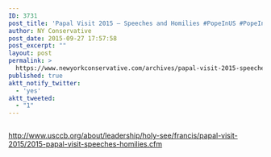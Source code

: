 ```yaml
---
ID: 3731
post_title: 'Papal Visit 2015 – Speeches and Homilies #PopeInUS #PopeInDC #PopeInNYC #PopeInPhilly'
author: NY Conservative
post_date: 2015-09-27 17:57:58
post_excerpt: ""
layout: post
permalink: >
  https://www.newyorkconservative.com/archives/papal-visit-2015-speeches-and-homilies-popeinus-popeindc-popeinnyc-popeinphilly/
published: true
aktt_notify_twitter:
  - 'yes'
aktt_tweeted:
  - "1"
---
```

<p><img src="http://www.newyorkconservative.com/wp-content/uploads/2015/09/092715_2157_PapalVisit21.jpg" alt=""/>
	</p><p><a href="http://www.usccb.org/about/leadership/holy-see/francis/papal-visit-2015/2015-papal-visit-speeches-homilies.cfm">http://www.usccb.org/about/leadership/holy-see/francis/papal-visit-2015/2015-papal-visit-speeches-homilies.cfm</a>
	</p>